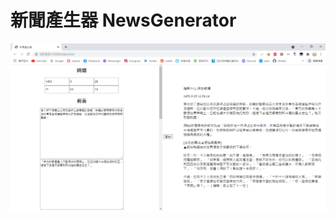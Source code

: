 # 新聞產生器 NewsGenerator
![](https://raw.githubusercontent.com/Huanying04/NewsGenerator/master/image/newsg.PNG)